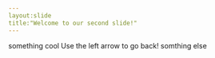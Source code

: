 ```yaml
---
layout:slide
title:"Welcome to our second slide!"
---
```

something cool
Use the left arrow to go back!
somthing else
